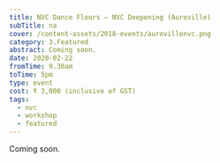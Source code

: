 ```yaml
---
title: NVC Dance Floors – NVC Deepening (Auroville)
subTitle: na
cover: /content-assets/2018-events/aurovillenvc.png
category: 3.Featured
abstract: Coming soon.
date: 2020-02-22
fromTime: 9.30am
toTime: 5pm
type: event
cost: ₹ 3,000 (inclusive of GST)
tags:
  - nvc
  - workshop
  - featured
---
```


Coming soon.
